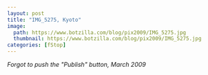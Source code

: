 ```yaml
---
layout: post
title: "IMG_5275, Kyoto"
image:
  path: https://www.botzilla.com/blog/pix2009/IMG_5275.jpg
  thumbnail: https://www.botzilla.com/blog/pix2009/IMG_5275.jpg
categories: [fStop]
---
```





<i>Forgot to push the "Publish" button, March 2009</i>
